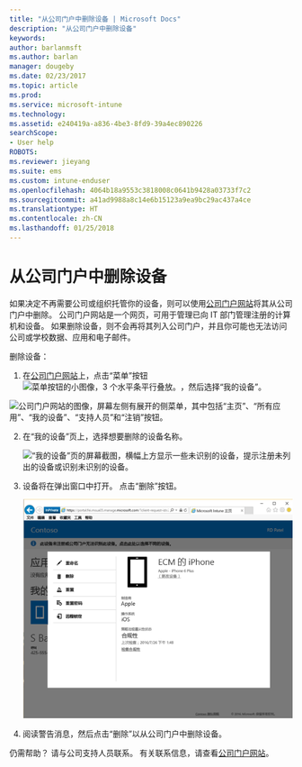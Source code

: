 ```yaml
---
title: "从公司门户中删除设备 | Microsoft Docs"
description: "从公司门户中删除设备"
keywords: 
author: barlanmsft
ms.author: barlan
manager: dougeby
ms.date: 02/23/2017
ms.topic: article
ms.prod: 
ms.service: microsoft-intune
ms.technology: 
ms.assetid: e240419a-a836-4be3-8fd9-39a4ec890226
searchScope:
- User help
ROBOTS: 
ms.reviewer: jieyang
ms.suite: ems
ms.custom: intune-enduser
ms.openlocfilehash: 4064b18a9553c3818008c0641b9428a03733f7c2
ms.sourcegitcommit: a41ad9988a8c14e6b15123a9ea9bc29ac437a4ce
ms.translationtype: HT
ms.contentlocale: zh-CN
ms.lasthandoff: 01/25/2018
---
```

# <a name="remove-your-device-from-the-company-portal"></a>从公司门户中删除设备

如果决定不再需要公司或组织托管你的设备，则可以使用[公司门户网站](https://portal.manage.microsoft.com#HelpDeskDialog)将其从公司门户中删除。 公司门户网站是一个网页，可用于管理已向 IT 部门管理注册的计算机和设备。 如果删除设备，则不会再将其列入公司门户，并且你可能也无法访问公司或学校数据、应用和电子邮件。

删除设备：

1.  在[公司门户网站](https://portal.manage.microsoft.com#HelpDeskDialog)上，点击“菜单”按钮![菜单按钮的小图像，3 个水平条平行叠放。](/Intune/whats-new/media/CP_hamburger_menu.png)，然后选择“我的设备”。

  ![公司门户网站的图像，屏幕左侧有展开的侧菜单，其中包括“主页”、“所有应用”、“我的设备”、“支持人员”和“注销”按钮。](/media/iwp-expanded-sidebar.png)

2. 在“我的设备”页上，选择想要删除的设备名称。

    ![“我的设备”页的屏幕截图，横幅上方显示一些未识别的设备，提示注册未列出的设备或识别未识别的设备。](./media/macOS_enroll_002_tap_here_banner.png)

3.  设备将在弹出窗口中打开。 点击“删除”按钮。

    ![公司门户网站上已选设备的所有选项，包括重命名、删除、重置设备、重置密码和远程锁定。 ](./media/iwp-screen-with-all-options.png)

4. 阅读警告消息，然后点击“删除”以从公司门户中删除设备。

仍需帮助？ 请与公司支持人员联系。 有关联系信息，请查看[公司门户网站](https://portal.manage.microsoft.com#HelpDeskDialog)。
